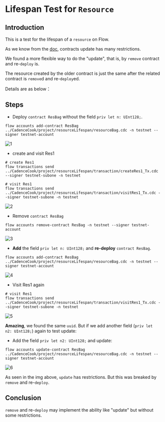 # Lifespan Test for `Resource`

## Introduction
This is a test for the lifespan of a `resource` on Flow.

As we know from the [doc](https://docs.onflow.org/cadence/language/contract-updatability/#gatsby-focus-wrapper), contracts update has many restrictions.

We found a more flexible way to do the "update", that is, by `remove` contract and re-`deploy` is.

The resource created by the older contract is just the same after the related contract is `remove`d and re-`deploy`ed.

Details are as below：

## Steps
* Deploy `contract ResBag` without the field `priv let n: UInt128;`.
```
flow accounts add-contract ResBag ../CadenceCook/project/resourceLifespan/resourceBag.cdc -n testnet --signer testnet-account
```
![1](https://user-images.githubusercontent.com/83746881/162871394-0c509b7e-be36-41db-98fa-37e82ef81860.png)


* create and visit Res1
```
# create Res1
flow transactions send ../CadenceCook/project/resourceLifespan/transaction/createRes1_Tx.cdc --signer testnet-subone -n testnet

# visit Res1
flow transactions send ../CadenceCook/project/resourceLifespan/transaction/visitRes1_Tx.cdc --signer testnet-subone -n testnet
```
![2](https://user-images.githubusercontent.com/83746881/162871420-07fd7a4a-bfbf-4047-8d30-ad16843ced8f.png)


* Remove `contract ResBag`
```
flow accounts remove-contract ResBag -n testnet --signer testnet-account
```
![3](https://user-images.githubusercontent.com/83746881/162871430-ab47d31e-41d3-407a-8357-0ec163a44562.png)


* **Add** the field `priv let n: UInt128;` and **re-deploy** `contract ResBag`.
```
flow accounts add-contract ResBag ../CadenceCook/project/resourceLifespan/resourceBag.cdc -n testnet --signer testnet-account
```
![4](https://user-images.githubusercontent.com/83746881/162871446-f2398e64-7cb3-4e37-a8cf-a287594595f8.png)



* Visit Res1 again 
```
# visit Res1
flow transactions send ../CadenceCook/project/resourceLifespan/transaction/visitRes1_Tx.cdc --signer testnet-subone -n testnet
```
![5](https://user-images.githubusercontent.com/83746881/162871462-3d8c8cc8-9816-42a7-9a71-1e2769ae37db.png)


**Amazing**, we found the same `uuid`. But if we add another field (`priv let n2: UInt128;`) again to test update:
* Add the field `priv let n2: UInt128;` and update:
```
flow accounts update-contract ResBag ../CadenceCook/project/resourceLifespan/resourceBag.cdc -n testnet --signer testnet-account
```
![6](https://user-images.githubusercontent.com/83746881/162871474-5d791822-d18c-476a-901e-1ba5fbe8ee47.png)

As seen in the img above, `update` has restrictions. But this was breaked by `remove` and re-`deploy`.

## Conclusion
`remove` and re-`deploy` may implement the ability like "update" but without some restrictions.

